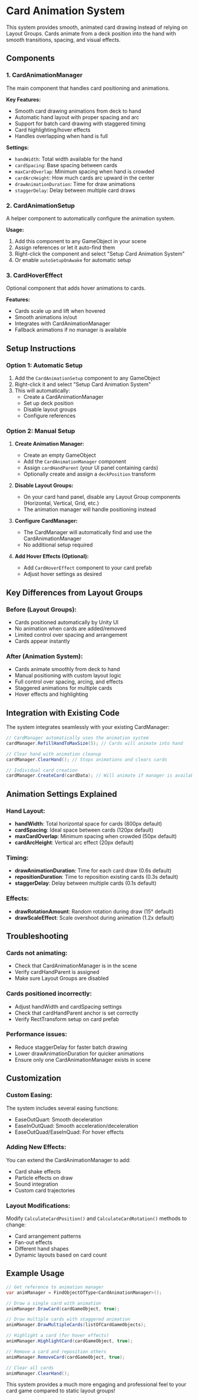# Card Animation System

This system provides smooth, animated card drawing instead of relying on Layout Groups. Cards animate from a deck position into the hand with smooth transitions, spacing, and visual effects.

## Components

### 1. CardAnimationManager
The main component that handles card positioning and animations.

**Key Features:**
- Smooth card drawing animations from deck to hand
- Automatic hand layout with proper spacing and arc
- Support for batch card drawing with staggered timing
- Card highlighting/hover effects
- Handles overlapping when hand is full

**Settings:**
- `handWidth`: Total width available for the hand
- `cardSpacing`: Base spacing between cards
- `maxCardOverlap`: Minimum spacing when hand is crowded
- `cardArcHeight`: How much cards arc upward in the center
- `drawAnimationDuration`: Time for draw animations
- `staggerDelay`: Delay between multiple card draws

### 2. CardAnimationSetup
A helper component to automatically configure the animation system.

**Usage:**
1. Add this component to any GameObject in your scene
2. Assign references or let it auto-find them
3. Right-click the component and select "Setup Card Animation System"
4. Or enable `autoSetupOnAwake` for automatic setup

### 3. CardHoverEffect
Optional component that adds hover animations to cards.

**Features:**
- Cards scale up and lift when hovered
- Smooth animations in/out
- Integrates with CardAnimationManager
- Fallback animations if no manager is available

## Setup Instructions

### Option 1: Automatic Setup
1. Add the `CardAnimationSetup` component to any GameObject
2. Right-click it and select "Setup Card Animation System"
3. This will automatically:
   - Create a CardAnimationManager
   - Set up deck position
   - Disable layout groups
   - Configure references

### Option 2: Manual Setup
1. **Create Animation Manager:**
   - Create an empty GameObject
   - Add the `CardAnimationManager` component
   - Assign `cardHandParent` (your UI panel containing cards)
   - Optionally create and assign a `deckPosition` transform

2. **Disable Layout Groups:**
   - On your card hand panel, disable any Layout Group components (Horizontal, Vertical, Grid, etc.)
   - The animation manager will handle positioning instead

3. **Configure CardManager:**
   - The CardManager will automatically find and use the CardAnimationManager
   - No additional setup required

4. **Add Hover Effects (Optional):**
   - Add `CardHoverEffect` component to your card prefab
   - Adjust hover settings as desired

## Key Differences from Layout Groups

### Before (Layout Groups):
- Cards positioned automatically by Unity UI
- No animation when cards are added/removed
- Limited control over spacing and arrangement
- Cards appear instantly

### After (Animation System):
- Cards animate smoothly from deck to hand
- Manual positioning with custom layout logic
- Full control over spacing, arcing, and effects
- Staggered animations for multiple cards
- Hover effects and highlighting

## Integration with Existing Code

The system integrates seamlessly with your existing CardManager:

```csharp
// CardManager automatically uses the animation system
cardManager.RefillHandToMaxSize(5); // Cards will animate into hand

// Clear hand with animation cleanup
cardManager.ClearHand(); // Stops animations and clears cards

// Individual card creation
cardManager.CreateCard(cardData); // Will animate if manager is available
```

## Animation Settings Explained

### Hand Layout:
- **handWidth**: Total horizontal space for cards (800px default)
- **cardSpacing**: Ideal space between cards (120px default)
- **maxCardOverlap**: Minimum spacing when crowded (50px default)
- **cardArcHeight**: Vertical arc effect (20px default)

### Timing:
- **drawAnimationDuration**: Time for each card draw (0.6s default)
- **repositionDuration**: Time to reposition existing cards (0.3s default)
- **staggerDelay**: Delay between multiple cards (0.1s default)

### Effects:
- **drawRotationAmount**: Random rotation during draw (15° default)
- **drawScaleEffect**: Scale overshoot during animation (1.2x default)

## Troubleshooting

### Cards not animating:
- Check that CardAnimationManager is in the scene
- Verify cardHandParent is assigned
- Make sure Layout Groups are disabled

### Cards positioned incorrectly:
- Adjust handWidth and cardSpacing settings
- Check that cardHandParent anchor is set correctly
- Verify RectTransform setup on card prefab

### Performance issues:
- Reduce staggerDelay for faster batch drawing
- Lower drawAnimationDuration for quicker animations
- Ensure only one CardAnimationManager exists in scene

## Customization

### Custom Easing:
The system includes several easing functions:
- EaseOutQuart: Smooth deceleration
- EaseInOutQuad: Smooth acceleration/deceleration
- EaseOutQuad/EaseInQuad: For hover effects

### Adding New Effects:
You can extend the CardAnimationManager to add:
- Card shake effects
- Particle effects on draw
- Sound integration
- Custom card trajectories

### Layout Modifications:
Modify `CalculateCardPosition()` and `CalculateCardRotation()` methods to change:
- Card arrangement patterns
- Fan-out effects
- Different hand shapes
- Dynamic layouts based on card count

## Example Usage

```csharp
// Get reference to animation manager
var animManager = FindObjectOfType<CardAnimationManager>();

// Draw a single card with animation
animManager.DrawCard(cardGameObject, true);

// Draw multiple cards with staggered animation
animManager.DrawMultipleCards(listOfCardGameObjects);

// Highlight a card (for hover effects)
animManager.HighlightCard(cardGameObject, true);

// Remove a card and reposition others
animManager.RemoveCard(cardGameObject, true);

// Clear all cards
animManager.ClearHand();
```

This system provides a much more engaging and professional feel to your card game compared to static layout groups!
